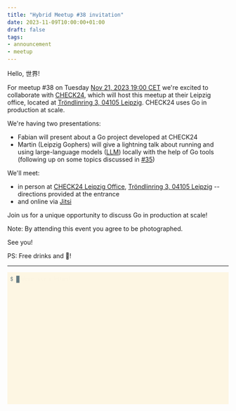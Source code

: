 ```yaml
---
title: "Hybrid Meetup #38 invitation"
date: 2023-11-09T10:00:00+01:00
draft: false
tags:
- announcement
- meetup
---
```


Hello, 世界!

For meetup #38 on Tuesday [Nov 21, 2023 19:00
CET](https://www.meetup.com/leipzig-golang/events/290666185/) we're excited to
collaborate with [CHECK24](https://www.check24.de/), which will host this
meetup at their Leipzig office, located at [Tröndlinring 3, 04105
Leipzig](https://maps.app.goo.gl/hWKDzUNSYuHcRCew6). CHECK24 uses Go in
production at scale.

We're having two presentations:

* Fabian will present about a Go project developed at CHECK24
* Martin (Leipzig Gophers) will give a lightning talk about running and using large-language models ([LLM](https://en.wikipedia.org/wiki/Large_language_model)) locally with the help of Go tools (following up on some topics discussed in [#35](https://golangleipzig.space/posts/meetup-35-wrapup/))

We'll meet:

* in person at [CHECK24 Leipzig Office](https://maps.app.goo.gl/hWKDzUNSYuHcRCew6), [Tröndlinring 3, 04105 Leipzig](https://maps.app.goo.gl/hWKDzUNSYuHcRCew6) -- directions provided at the entrance
* and online via [Jitsi](https://meet.jit.si/LeipzigGophers38)

Join us for a unique opportunity to discuss Go in production at scale!

Note: By attending this event you agree to be photographed.

See you!

PS: Free drinks and 🍕!

----

![](/images/622323.gif)


<!--

TODO: outreach.

* [ ] slack: XXX
* [ ] linkedin: https://www.linkedin.com/posts/florianbr%C3%A4utigam_golang-meetup-check24-activity-7128725965752414209-pdJU?utm_source=share&utm_medium=member_desktop
* [ ] linkedin: XXX

-->
